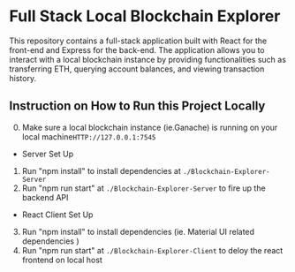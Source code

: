 # Full Stack Local Blockchain Explorer
This repository contains a full-stack application built with React for the front-end and Express for the back-end. The application allows you to interact with a local blockchain instance by providing functionalities such as transferring ETH, querying account balances, and viewing transaction history.

## Instruction on How to Run this Project Locally
0. Make sure a local blockchain instance (ie.Ganache) is running on your local machine```HTTP://127.0.0.1:7545```
* Server Set Up
1. Run "npm install" to install dependencies at ```./Blockchain-Explorer-Server```
2. Run "npm run start" at ```./Blockchain-Explorer-Server``` to fire up the backend API
* React Client Set Up
3. Run "npm install" to install dependencies (ie. Material UI related dependencies )
4. Run "npm run start" at ```./Blockchain-Explorer-Client``` to deloy the react frontend on local host 

